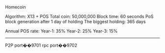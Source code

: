 Homecoin

Algorithm: X13 + POS
Total coin: 50,000,000
Block time: 60 seconds
PoS block generation after 1 day of holding
The biggest holding: 365 days

Annual POS rate:
Year-1: 35%
Year-2: 25%
Year-3: 15%

------------------------------------
P2P port��9701
rpc port��9702

